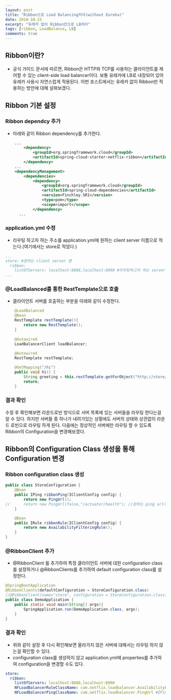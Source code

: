 ```yaml
---
layout: post
title: "Ribbon으로 Load Balancing처리(without Eureka)"
date: 2018-10-23
excerpt: "유레카 없이 Ribbon만으로 LB처리"
tags: [ribbon, LoadBalance, LB]
comments: true
---
```


## Ribbon이란?
* 공식 가이드 문서에 따르면, Ribbon은 HTTP와 TCP를 사용하는 클라이언트를 제어할 수 있는 client-side load balancer이다.
보통 유레카에 LB로 내장되어 있어 유레카 사용시 자연스럽게 적용된다. 이번 포스트에서는 유레카 없이 Ribbon만 적용하는 방안에 대해 살펴보겠다.

## Ribbon 기본 설정
### Ribbon dependcy 추가
* 아래와 같이 Ribbon dependency를 추가한다.
```xml
    ...
		<dependency>
			<groupId>org.springframework.cloud</groupId>
			<artifactId>spring-cloud-starter-netflix-ribbon</artifactId>
		</dependency>
    ...
	<dependencyManagement>
		<dependencies>    
			<dependency>
				<groupId>org.springframework.cloud</groupId>
				<artifactId>spring-cloud-dependencies</artifactId>
				<version>Finchley.SR1</version>
				<type>pom</type>
				<scope>import</scope>
			</dependency>		    
      ...
```

### application.yml 수정
* 라우팅 하고자 하는 주소를 application.yml에 원하는 client server 이름으로 적는다.(여기에서는 store로 적었다.)
```yml
...
store: #원하는 client server 명
  ribbon:
    listOfServers: localhost:8888,localhost:8090 #라우팅하고자 하는 server list
...    
```
### @LoadBalanced를 통한 RestTemplate으로 호출
* 클라이언트 서버를 호출하는 부분을 아래와 같이 수정한다. 
```java
	@LoadBalanced
	@Bean
	RestTemplate restTemplate(){
		return new RestTemplate();
	}
	
	@Autowired
	LoadBalancerClient loadBalancer;
    
	@Autowired
	RestTemplate restTemplate;

	@GetMapping("/hi")
	public void hi() {
		String greeting = this.restTemplate.getForObject("http://store/", String.class); //클라이언트 서버 이름
		return;
	}
```
### 결과 확인
수정 후 확인해보면 라운드로빈 방식으로 서버 목록에 있는 서버들을 라우팅 한다는걸 알 수 있다.
하지만 서버들 중 하나가 내려가있는 상황에도 서버의 상태와 상관없이 라운드 로빈으로 라우팅 하게 된다. 다음에는 정상적인 서버에만 라우팅 할 수 있도록 Ribbon의 Configuration을 변경해보겠다.

## Ribbon의 Configuration Class 생성을 통해 Configuration 변경
### Ribbon configuration class 생성
```java
public class StoreConfiguration {
	@Bean
	public IPing ribbonPing(IClientConfig config) {
		return new PingUrl();
//		return new PingUrl(false,"/actuator/health"); //원하는 ping url이 있는 경우
	}

	@Bean
	public IRule ribbonRule(IClientConfig config) {
		return new AvailabilityFilteringRule();
	}
}
```
### @RibbonClient 추가
* @RibbonClient 를 추가하여 특정 클라이언트 서버에 대한 configuration class를 설정하거나 @RibbonClients를 추가하여 default configuration class를 설정한다.
```java
@SpringBootApplication
@RibbonClients(defaultConfiguration = StoreConfiguration.class)
//@RibbonClient(name="store", configuration = StoreConfiguration.class)
public class DemoApplication {
	public static void main(String[] args){        
        SpringApplication.run(DemoApplication.class, args);
    }	
}
```
### 결과 확인
* 위와 같이 설정 후 다시 확인해보면 올라가지 않은 서버에 대해서는 라우팅 하지 않는걸 확인할 수 있다.
* configuration class를 생성하지 않고 application.yml에 properties를 추가하여 configuration을 변경할 수도 있다.
```yml
store:
  ribbon:
    listOfServers: localhost:8888,localhost:8090
    NFLoadBalancerRuleClassName: com.netflix.loadbalancer.AvailabilityFilteringRule #IRule
    NFLoadBalancerPingClassName: com.netflix.loadbalancer.PingUrl #IPing
```
